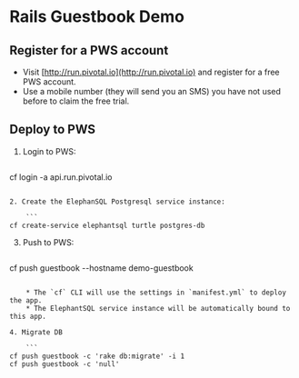 # Rails Guestbook Demo

## Register for a PWS account

- Visit [http://run.pivotal.io](http://run.pivotal.io) and register for a free PWS account.
- Use a mobile number (they will send you an SMS) you have not used before to claim the free trial.

## Deploy to PWS

1. Login to PWS:

	```
cf login -a api.run.pivotal.io
```

2. Create the ElephanSQL Postgresql service instance:

	```
cf create-service elephantsql turtle postgres-db
```

3. Push to PWS:

	```
cf push guestbook --hostname demo-guestbook
```

	* The `cf` CLI will use the settings in `manifest.yml` to deploy the app.
	* The ElephantSQL service instance will be automatically bound to this app.

4. Migrate DB

	```
cf push guestbook -c 'rake db:migrate' -i 1
cf push guestbook -c 'null'
```